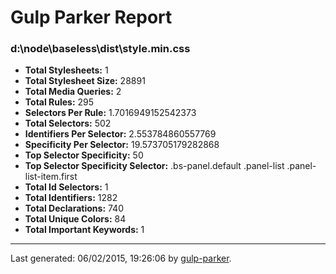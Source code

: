 # Gulp Parker Report


### d:\node\baseless\dist\style.min.css

- **Total Stylesheets:** 1
- **Total Stylesheet Size:** 28891
- **Total Media Queries:** 2
- **Total Rules:** 295
- **Selectors Per Rule:** 1.7016949152542373
- **Total Selectors:** 502
- **Identifiers Per Selector:** 2.553784860557769
- **Specificity Per Selector:** 19.573705179282868
- **Top Selector Specificity:** 50
- **Top Selector Specificity Selector:** .bs-panel.default .panel-list .panel-list-item.first
- **Total Id Selectors:** 1
- **Total Identifiers:** 1282
- **Total Declarations:** 740
- **Total Unique Colors:** 84
- **Total Important Keywords:** 1

* * *

Last generated: 06/02/2015, 19:26:06 by [gulp-parker](https://github.com/PavelDemyanenko/gulp-parker).
